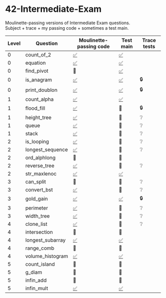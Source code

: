 # 42-Intermediate-Exam
Moulinette-passing versions of Intermediate Exam questions.<br>Subject + trace + my passing code + sometimes a test main.

| Level | Question | Moulinette-passing code | Test main | Trace tests
| ----- | -------- | ----------------------- | --------- | ------------
| 0 | count_of_2       | [:white_check_mark:](./0-count_of_2/mine)       | [:white_check_mark:](./0-count_of_2/tester)
| 0 | equation         | [:white_check_mark:](./0-equation/mine)         | [:white_check_mark:](./0-equation/tester)
| 0 | find_pivot       | :no_entry_sign:                                 | [:white_check_mark:](./0-find_pivot/tester)
| 0 | is_anagram       | [:white_check_mark:](./0-is_anagram/mine)       | [:white_check_mark:](./0-is_anagram/tester)    | :lock:
| 0 | print_doublon    | [:white_check_mark:](./0-print_doublon/mine)    | [:white_check_mark:](./0-print_doublon/tester) | :lock:
| 1 | count_alpha      | [:white_check_mark:](./1-count_alpha/mine)      | [:white_check_mark:](./1-count_alpha/tester)
| 1 | flood_fill       | [:white_check_mark:](./1-flood_fill/mine)       | :no_entry_sign: | :lock:
| 1 | height_tree      | [:white_check_mark:](./1-height_tree/mine)      | :no_entry_sign: | :grey_question:
| 1 | queue            | [:white_check_mark:](./1-queue/mine)            | :no_entry_sign: | :grey_question:
| 1 | stack            | [:white_check_mark:](./1-stack/mine)            | :no_entry_sign: | :grey_question:
| 2 | is_looping       | [:white_check_mark:](./2-is_looping/mine)       | :no_entry_sign: | :grey_question:
| 2 | longest_sequence | [:white_check_mark:](./2-longest_sequence/mine) | :no_entry_sign: | :grey_question:
| 2 | ord_alphlong     | :no_entry_sign:                                 | :no_entry_sign:
| 2 | reverse_tree     | [:white_check_mark:](./2-reverse_tree/mine)     | :no_entry_sign: | :grey_question:
| 2 | str_maxlenoc     | [:white_check_mark:](./2-str_maxlenoc/mine)     | [:white_check_mark:](./2-str_maxlenoc/tester)
| 3 | can_split        | :no_entry_sign:                                 | :no_entry_sign: | :grey_question:
| 3 | convert_bst      | [:white_check_mark:](./3-convert_bst/mine)      | :no_entry_sign: | :grey_question:
| 3 | gold_gain        | [:white_check_mark:](./3-gold_gain/mine)        | [:white_check_mark:](./3-gold_gain/tester) | :lock:
| 3 | perimeter        | [:white_check_mark:](./3-perimeter/mine)        | :no_entry_sign: | :grey_question:
| 3 | width_tree       | [:white_check_mark:](./3-width_tree/mine)       | :no_entry_sign: | :grey_question:
| 4 | clone_list       | [:white_check_mark:](./4-clone_list/mine)       | :no_entry_sign: | :grey_question:
| 4 | intersection     | :no_entry_sign:                                 | :no_entry_sign:
| 4 | longest_subarray | [:white_check_mark:](./4-longest_subarray/mine) | [:white_check_mark:](./4-longest_subarray/tester)
| 4 | range_comb       | :no_entry_sign:                                 | :no_entry_sign:
| 4 | volume_histogram | [:white_check_mark:](./4-volume_histogram/mine) | [:white_check_mark:](./4-volume_histogram/tester)
| 5 | count_island     | :no_entry_sign:                                 | :no_entry_sign:
| 5 | g_diam           | :no_entry_sign:                                 | :no_entry_sign:
| 5 | infin_add        | :no_entry_sign:                                 | :no_entry_sign:
| 5 | infin_mult       | [:white_check_mark:](./5-infin_mult/mine)       | [:white_check_mark:](./5-infin_mult/tester)
